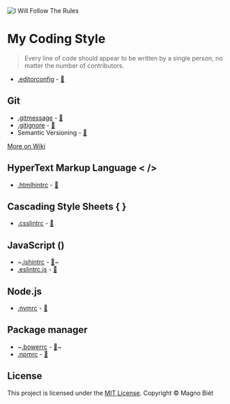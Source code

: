 ![I Will Follow The Rules](https://image.ibb.co/mkdvdR/i_will_follow_the_rules.jpg)

# My Coding Style

> Every line of code should appear to be written by a single person, no matter the number of contributors.

- [.editorconfig](.editorconfig) - [:link:](http://editorconfig.org/)

## Git

- [.gitmessage](.gitmessage) - [:link:](https://chris.beams.io/posts/git-commit/)
- [.gitignore](.gitignore) - [:link:](https://www.gitignore.io/)
- Semantic Versioning - [:link:](http://semver.org/)

[More on Wiki](https://github.com/magnobiet/my-coding-style/wiki/Git-styleguide)

## HyperText Markup Language < />

- [.htmlhintrc](.htmlhintrc) - [:link:](https://github.com/yaniswang/HTMLHint/wiki/Rules)

## Cascading Style Sheets { }

- [.csslintrc](.csslintrc) - [:link:](https://github.com/CSSLint/csslint/wiki/Rules-by-ID)

## JavaScript ()

- ~[.jshintrc](.jshintrc) - [:link:](http://jshint.com/docs/)~
- [.eslintrc.js](.eslintrc.js) - [:link:](http://eslint.org/docs/user-guide/configuring#using-configuration-files)

## Node.js

- [.nvmrc](.nvmrc) - [:link:](https://github.com/creationix/nvm#nvmrc)

## Package manager
- ~[.bowerrc](.bowerrc) - [:link:](https://bower.io/docs/config/#bowerrc-specification)~
- [.npmrc](.npmrc) - [:link:](https://docs.npmjs.com/files/npmrc)

## License

This project is licensed under the [MIT License](https://magno.mit-license.org/2016). Copyright © Magno Biét
